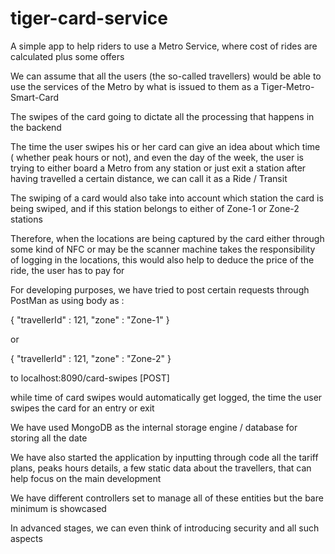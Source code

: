# tiger-card-service
A simple app to help riders to use a Metro Service, where cost of rides are calculated plus some offers

We can assume that all the users (the so-called travellers) would be able to use the services of the Metro by what is issued to them as a Tiger-Metro-Smart-Card

The swipes of the card going to dictate all the processing that happens in the backend

The time the user swipes his or her card can give an idea about which time ( whether peak hours or not), and even the day of the week, the user is trying to either board a Metro from any station or just exit a station after having travelled a certain distance, we can call it as a Ride / Transit

The swiping of a card would also take into account which station the card is being swiped, and if this station belongs to either of Zone-1 or Zone-2 stations

Therefore, when the locations are being captured by the card either through some kind of NFC or may be the scanner machine takes the responsibility of logging in the locations, this would also help to deduce the price of the ride, the user has to pay for

For developing purposes, we have tried to post certain requests through PostMan as using body as :

{
    "travellerId" : 121,
    "zone" : "Zone-1"
}

or

{
    "travellerId" : 121,
    "zone" : "Zone-2"
}

to localhost:8090/card-swipes [POST]

while time of card swipes would automatically get logged, the time the user swipes the card for an entry or exit

We have used MongoDB as the internal storage engine / database for storing all the date

We have also started the application by inputting through code all the tariff plans, peaks hours details, a few static data about the travellers, that can help focus on the main development

We have different controllers set to manage all of these entities but the bare minimum is showcased

In advanced stages, we can even think of introducing security and all such aspects
